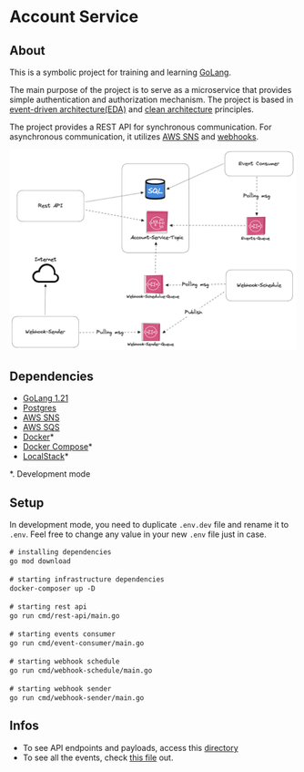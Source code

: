# Account Service

## About
This is a symbolic project for training and learning [GoLang](https://go.dev/).

The main purpose of the project is to serve as a microservice that provides simple authentication and authorization mechanism. The project is based in [event-driven architecture(EDA)](https://aws.amazon.com/event-driven-architecture/) and [clean architecture](https://www.freecodecamp.org/news/a-quick-introduction-to-clean-architecture-990c014448d2/) principles.

The project provides a REST API for synchronous communication. For asynchronous communication, it utilizes [AWS SNS](https://aws.amazon.com/pt/sns/) and [webhooks](https://www.redhat.com/pt-br/topics/automation/what-is-a-webhook).


![Arch Overview](./docs/img/arch-overview.png)

## Dependencies

- [GoLang 1.21](https://go.dev/)
- [Postgres](https://www.postgresql.org/)
- [AWS SNS](https://aws.amazon.com/pt/sns/)
- [AWS SQS](https://aws.amazon.com/pt/sqs/)
- [Docker](https://www.docker.com/)*
- [Docker Compose](https://docs.docker.com/compose/)*
- [LocalStack](https://www.localstack.cloud/)*

*. Development mode

## Setup

In development mode, you need to duplicate `.env.dev` file and rename it to `.env`. Feel free to change any value in your new `.env` file just in case.

```shell
# installing dependencies
go mod download

# starting infrastructure dependencies
docker-composer up -D

# starting rest api
go run cmd/rest-api/main.go

# starting events consumer
go run cmd/event-consumer/main.go

# starting webhook schedule
go run cmd/webhook-schedule/main.go

# starting webhook sender
go run cmd/webhook-sender/main.go
```

## Infos

- To see API endpoints and payloads, access this [directory](./docs/api-endpoints/)
- To see all the events, check [this file](./internal/event/event.go) out.
